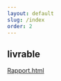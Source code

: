 ```yaml
---
layout: default
slug: /index
order: 2
---
```


 <!--  -->


 
## livrable

[Rapport.html](http://127.0.0.1:4000/besoin/rapport.html)